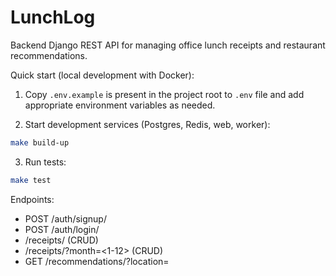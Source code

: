 # LunchLog

Backend Django REST API for managing office lunch receipts and restaurant recommendations.


Quick start (local development with Docker):

1. Copy `.env.example` is present in the project root to `.env` file and add appropriate environment variables as needed.

2. Start development services (Postgres, Redis, web, worker):

```bash
make build-up
```

3. Run tests:

```bash
make test
```

Endpoints:
- POST /auth/signup/
- POST /auth/login/
- /receipts/ (CRUD)
- /receipts/?month=<1-12> (CRUD)
- GET /recommendations/?location=<adress>
